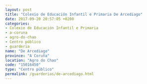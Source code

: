 ```yaml
---
layout: post
title: "Colexio de Educación Infantil e Primaria De Arcediago"
date: 2017-09-20 20:57:05 +0200
categories:
- Colexio de Educación Infantil e Primaria
- a-coruna
- agro-do-chao
- Centro público
- guarderia
name: "De Arcediago"
province: "A Coruña"
location: "Agro do Chao"
code: "15016450"
type: "Centro público"
permalink: /guarderias/de-arcediago.html
---
```

